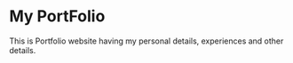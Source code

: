 # My PortFolio
This is Portfolio website having my personal details, experiences and other details.
